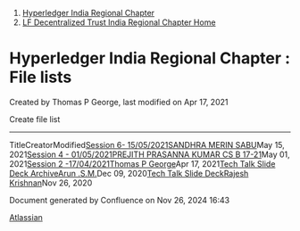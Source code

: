 1. [Hyperledger India Regional Chapter](index.html)
2. [LF Decentralized Trust India Regional Chapter Home](LF-Decentralized-Trust-India-Regional-Chapter-Home_19169282.html)

# Hyperledger India Regional Chapter : File lists

Created by Thomas P George, last modified on Apr 17, 2021

Create file list

* * *

TitleCreatorModified[Session 6- 15/05/2021](/wiki/spaces/HIRC/pages/19170047/Session+6-+15+05+2021)[SANDHRA MERIN SABU](/people/712020:25436169-9a45-4411-ac24-c2aa66ebf18b?ref=confluence)May 15, 2021[Session 4 - 01/05/2021](/wiki/spaces/HIRC/pages/19170028/Session+4+-+01+05+2021)[PREJITH PRASANNA KUMAR CS B 17-21](/people/712020:fdf0173b-3f40-4457-9b69-b620015ac4a0?ref=confluence)May 01, 2021[Session 2 -17/04/2021](/wiki/spaces/HIRC/pages/19169991/Session+2+-17+04+2021)[Thomas P George](/people/712020:7aa6ff13-f1d8-497b-adac-c450c4fb71c3?ref=confluence)Apr 17, 2021[Tech Talk Slide Deck Archive](/wiki/spaces/HIRC/pages/19169318/Tech+Talk+Slide+Deck+Archive)[Arun .S.M.](/people/621a0e5097d313006ba7386a?ref=confluence)Dec 09, 2020[Tech Talk Slide Deck](/wiki/spaces/HIRC/pages/19169410/Tech+Talk+Slide+Deck)[Rajesh Krishnan](/people/712020:edfbbf83-28be-4c2e-8863-7b0570fb781e?ref=confluence)Nov 26, 2020

Document generated by Confluence on Nov 26, 2024 16:43

[Atlassian](http://www.atlassian.com/)
